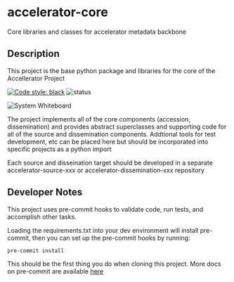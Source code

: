 # accelerator-core
Core libraries and classes for accelerator metadata backbone

## Description

This project is the base python package and libraries for the core of the Accellerator Project

[![Code style: black](https://img.shields.io/badge/code%20style-black-000000.svg)](https://github.com/psf/black)
![status]((https://github.com/github/docs/actions/workflows/main.yml/badge.svg?event=push))

![System Whiteboard](https://github.com/user-attachments/assets/2a2b07fa-bbed-454c-9050-73eccb7cbf6c)

The project implements all of the core components (accession, dissemination) and provides abstract superclasses and supporting code for all of the source and dissemination components. Addtional tools for test development, etc can be placed here but should be incorporated into specific projects as a python import

Each source and disseination target should be developed in a separate accelerator-source-xxx or accelerator-dissemination-xxx repository


## Developer Notes

This project uses pre-commit hooks to validate code, run tests, and accomplish other tasks.

Loading the requirements.txt into your dev environment will install pre-commit, then you can set up the pre-commit
hooks by running:

```
pre-commit install
```

This should be the first thing you do when cloning this project. More docs on pre-commit are available [here](https://pre-commit.com/)
